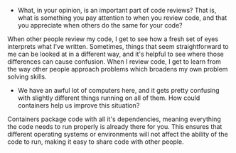 - What, in your opinion, is an important part of code reviews? That is, what is
  something you pay attention to when you review code, and that you appreciate
  when others do the same for your code?

When other people review my code, I get to see how a fresh set of eyes interprets what I've written. Sometimes, things that seem straightforward to me can be looked at in a different way, and it's helpful to see where those differences can cause confusion. When I review code, I get to learn from the way other people approach problems which broadens my own problem solving skills.


- We have an awful lot of computers here, and it gets pretty confusing with
  slightly different things running on all of them. How could containers help us
  improve this situation?

Containers package code with all it's dependencies, meaning everything the code needs to run properly is already there for you. This ensures that different operating systems or environments will not affect the ability of the code to run, making it easy to share code with other people.
  